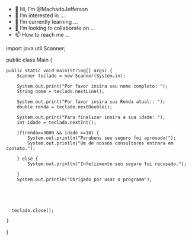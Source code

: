 - 👋 Hi, I’m @MachadoJefferson
- 👀 I’m interested in ...
- 🌱 I’m currently learning ...
- 💞️ I’m looking to collaborate on ...
- 📫 How to reach me ...

<!---
MachadoJefferson/MachadoJefferson is a ✨ special ✨ repository because its `README.md` (this file) appears on your GitHub profile.
You can click the Preview link to take a look at your changes.
--->
import java.util.Scanner;

public class Main {

	public static void main(String[] args) {
		Scanner teclado = new Scanner(System.in);
		
		System.out.print("Por favor insira seu nome completo: ");		
		String nome = teclado.nextLine();
		
		System.out.print("Por favor insira sua Renda atual:: ");
		double renda = teclado.nextDouble();
		
		System.out.print("Para finalizar insira a sua idade: ");
		int idade = teclado.nextInt();
		
		if(renda>=3000 && idade >=18) {
			System.out.println("Parabens seu seguro foi aprovado!");
			System.out.println("Um de nossos consultores entrara em contato.");
				
		} else {
			System.out.println("Infelizmente seu seguro foi recusado.");
			
		}
		System.out.println("Obrigado por usar o programa");
		
		
		
		
		
	  teclado.close();
	
	}

}
